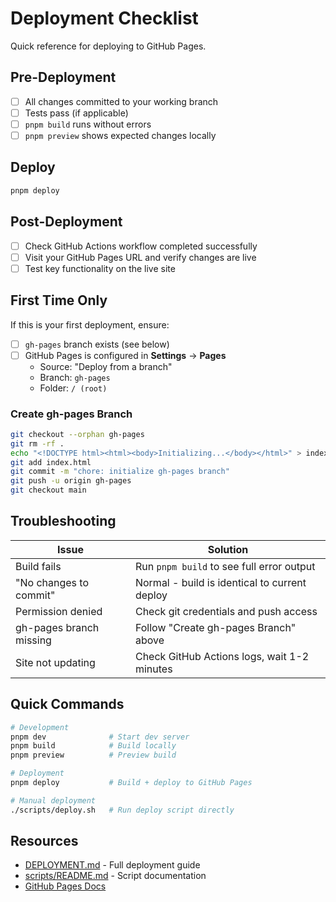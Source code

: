 # Deployment Checklist

Quick reference for deploying to GitHub Pages.

## Pre-Deployment

- [ ] All changes committed to your working branch
- [ ] Tests pass (if applicable)
- [ ] `pnpm build` runs without errors
- [ ] `pnpm preview` shows expected changes locally

## Deploy

```bash
pnpm deploy
```

## Post-Deployment

- [ ] Check GitHub Actions workflow completed successfully
- [ ] Visit your GitHub Pages URL and verify changes are live
- [ ] Test key functionality on the live site

## First Time Only

If this is your first deployment, ensure:

- [ ] `gh-pages` branch exists (see below)
- [ ] GitHub Pages is configured in **Settings** → **Pages**
  - Source: "Deploy from a branch"
  - Branch: `gh-pages`
  - Folder: `/ (root)`

### Create gh-pages Branch

```bash
git checkout --orphan gh-pages
git rm -rf .
echo "<!DOCTYPE html><html><body>Initializing...</body></html>" > index.html
git add index.html
git commit -m "chore: initialize gh-pages branch"
git push -u origin gh-pages
git checkout main
```

## Troubleshooting

| Issue | Solution |
|-------|----------|
| Build fails | Run `pnpm build` to see full error output |
| "No changes to commit" | Normal - build is identical to current deploy |
| Permission denied | Check git credentials and push access |
| gh-pages branch missing | Follow "Create gh-pages Branch" above |
| Site not updating | Check GitHub Actions logs, wait 1-2 minutes |

## Quick Commands

```bash
# Development
pnpm dev              # Start dev server
pnpm build            # Build locally
pnpm preview          # Preview build

# Deployment
pnpm deploy           # Build + deploy to GitHub Pages

# Manual deployment
./scripts/deploy.sh   # Run deploy script directly
```

## Resources

- [DEPLOYMENT.md](../DEPLOYMENT.md) - Full deployment guide
- [scripts/README.md](../scripts/README.md) - Script documentation
- [GitHub Pages Docs](https://docs.github.com/en/pages)